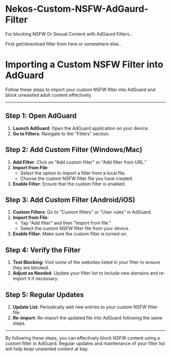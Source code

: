 # Nekos-Custom-NSFW-AdGaurd-Filter
For blocking NSFW Or Sexual Content with AdGaurd Filters..

First get/download filter from here or somewhere else..

# Importing a Custom NSFW Filter into AdGuard

Follow these steps to import your custom NSFW filter into AdGuard and block unwanted adult content effectively.

---

## Step 1: Open AdGuard
1. **Launch AdGuard**: Open the AdGuard application on your device.
2. **Go to Filters**: Navigate to the "Filters" section.

## Step 2: Add Custom Filter (Windows/Mac)
1. **Add Filter**: Click on "Add custom filter" or "Add filter from URL."
2. **Import from File**:
    - Select the option to import a filter from a local file.
    - Choose the custom NSFW filter file you have created.
3. **Enable Filter**: Ensure that the custom filter is enabled.

## Step 3: Add Custom Filter (Android/iOS)
1. **Custom Filters**: Go to "Custom filters" or "User rules" in AdGuard.
2. **Import from File**:
    - Tap "Add filter" and then "Import from file."
    - Select the custom NSFW filter file from your device.
3. **Enable Filter**: Make sure the custom filter is turned on.

## Step 4: Verify the Filter
1. **Test Blocking**: Visit some of the websites listed in your filter to ensure they are blocked.
2. **Adjust as Needed**: Update your filter list to include new domains and re-import it if necessary.

## Step 5: Regular Updates
1. **Update List**: Periodically add new entries to your custom NSFW filter file.
2. **Re-import**: Re-import the updated file into AdGuard following the same steps.

---

By following these steps, you can effectively block NSFW content using a custom filter in AdGuard. Regular updates and maintenance of your filter list will help keep unwanted content at bay.
